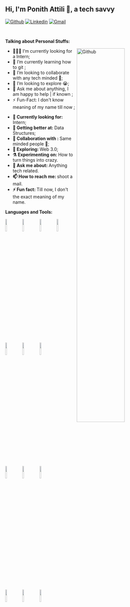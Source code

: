 <!-- Your title -->
## Hi, I'm Ponith Attili 👋, a tech savvy 

<!-- Your badges
You can use the website to generate badges: https://shields.io/
-->

[![Github](https://img.shields.io/badge/-Github-000?style=flat&logo=Github&logoColor=white)](https://github.com/ran93r1210)
[![Linkedin](https://img.shields.io/badge/-LinkedIn-blue?style=flat&logo=Linkedin&logoColor=white)](https://www.linkedin.com/in/ran93r1210)
[![Gmail](https://img.shields.io/badge/-Gmail-c14438?style=flat&logo=Gmail&logoColor=white)](mailto:n160226@rgukt.ac.in)

&nbsp;

<!-- Talking about you -->
**Talking about Personal Stuffs:**

<!-- Any image aligned to the right. Beware the width -->
<img width="55%" align="right" alt="Github" src="https://raw.githubusercontent.com/onimur/.github/master/.resources/git-header.svg" />

- 👨🏽‍💻 I’m currently looking for a Intern;
- 🌱 I’m currently learning how to git ;
- 👯 I’m looking to collaborate with any tech minded 🤝;
- 🤔 I’m looking to explore   😭;
- 💬 Ask me about anything, I am happy to help | if known ;
- ⚡️ Fun-Fact: I don't know meaning of my name till now ;

<ul>
<li>
  <b>🔭 Currently looking for:</b> Intern;
   </li>
  <li>
     <b>🌱 Getting better at:  </b>  Data Structures;
   </li>
  <li>
    <b>👯 Collaboration with : </b> Same minded people 🤝;
  </li>
  <li>
     <b>🤔 Exploring: </b> Web 3.0;
   </li>
   <li>
      <b>⚗️ Experimenting on: </b> How to turn things into crazy.
   </li>
   <li>
     <b>💬 Ask me about: </b> Anything tech related.
   </li>
 
   <li>
     <b>📫 How to reach me: </b> shoot a mail.
   </li>
   
   <li>
     <b>⚡ Fun fact:  </b>Till now, I don't the exact meaning of my name.
   </li>
</ul>

**Languages and Tools:** 

<!-- Your github readme stats
You can use this api: https://github.com/anuraghazra/github-readme-stats
-->


  <!-- Your languages and tools. Be careful with the alignment. 
  You can use this sites to get logos: https://www.vectorlogo.zone or https://simpleicons.org/
  -->
  <code><img width="10%" src="https://www.vectorlogo.zone/logos/python/python-horizontal.svg"></code>
  <code><img width="10%" src="https://www.vectorlogo.zone/logos/java/java-ar21.svg"></code>
  <code><img width="10%" src="https://www.vectorlogo.zone/logos/kotlinlang/kotlinlang-ar21.svg"></code>
  <code><img width="10%" src="https://www.vectorlogo.zone/logos/android/android-ar21.svg"></code>
  <br />
  <code><img width="10%" src="https://www.vectorlogo.zone/logos/gradle/gradle-ar21.svg"></code>
  <code><img width="10%" src="https://www.vectorlogo.zone/logos/circleci/circleci-ar21.svg"></code>
  <code><img width="10%" src="https://www.vectorlogo.zone/logos/json/json-ar21.svg"></code>
  <br />
  <code><img width="10%" src="https://www.vectorlogo.zone/logos/mysql/mysql-ar21.svg"></code>
  <code><img width="10%" src="https://www.vectorlogo.zone/logos/sqlite/sqlite-ar21.svg"></code>
  <code><img width="10%" src="https://www.vectorlogo.zone/logos/firebase/firebase-ar21.svg"></code>
  <br />
  <code><img width="10%" src="https://www.vectorlogo.zone/logos/git-scm/git-scm-ar21.svg"></code>
  <code><img width="10%" src="https://www.vectorlogo.zone/logos/yaml/yaml-ar21.svg"></code>
  <code><img width="10%" src="https://www.vectorlogo.zone/logos/gnu_bash/gnu_bash-ar21.svg"></code>
</p>
